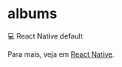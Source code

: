# albums
:computer: React Native default

Para mais, veja em [React Native](https://facebook.github.io/react-native/).
